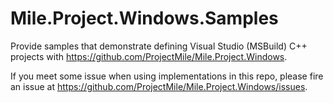 ﻿# Mile.Project.Windows.Samples

Provide samples that demonstrate defining Visual Studio (MSBuild) C++ projects
with https://github.com/ProjectMile/Mile.Project.Windows.

If you meet some issue when using implementations in this repo, please fire an
issue at https://github.com/ProjectMile/Mile.Project.Windows/issues.
